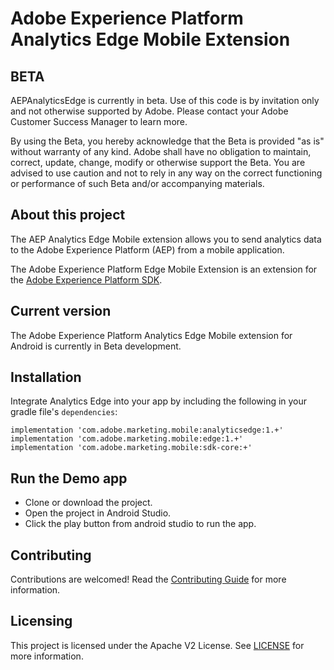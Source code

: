 # Adobe Experience Platform Analytics Edge Mobile Extension

## BETA

AEPAnalyticsEdge is currently in beta. Use of this code is by invitation only and not otherwise supported by Adobe. Please contact your Adobe Customer Success Manager to learn more.

By using the Beta, you hereby acknowledge that the Beta is provided "as is" without warranty of any kind. Adobe shall have no obligation to maintain, correct, update, change, modify or otherwise support the Beta. You are advised to use caution and not to rely in any way on the correct functioning or performance of such Beta and/or accompanying materials.

## About this project

The AEP Analytics Edge Mobile extension allows you to send analytics data to the Adobe Experience Platform (AEP) from a mobile application.

The Adobe Experience Platform Edge Mobile Extension is an extension for the [Adobe Experience Platform SDK](https://github.com/Adobe-Marketing-Cloud/acp-sdks).

## Current version
The Adobe Experience Platform Analytics Edge Mobile extension for Android is currently in Beta development.

## Installation
Integrate Analytics Edge into your app by including the following in your gradle file's `dependencies`:

```
implementation 'com.adobe.marketing.mobile:analyticsedge:1.+'
implementation 'com.adobe.marketing.mobile:edge:1.+'
implementation 'com.adobe.marketing.mobile:sdk-core:+'
```

## Run the Demo app
- Clone or download the project.
- Open the project in Android Studio.
- Click the play button from android studio to run the app.

## Contributing

Contributions are welcomed! Read the [Contributing Guide](./.github/CONTRIBUTING.md) for more information.

## Licensing

This project is licensed under the Apache V2 License. See [LICENSE](LICENSE) for more information.
